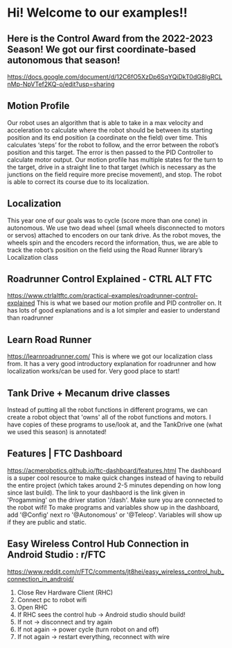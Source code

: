 # Hi! Welcome to our examples!!

## Here is the Control Award from the 2022-2023 Season! We got our first coordinate-based autonomous that season!
https://docs.google.com/document/d/12C6fO5XzDp6SqYQiDkT0dG8IgRCLnMp-NpVTef2KQ-o/edit?usp=sharing

## Motion Profile
Our robot uses an algorithm that is able to take in a max velocity and acceleration to calculate 
where the robot should be between its starting position and its end position (a coordinate on the field) over time. 
This calculates ‘steps’ for the robot to follow, and the error between the robot’s position and this target. 
The error is then passed to the PID Controller to calculate motor output. Our motion profile has multiple states 
for the turn to the target, drive in a straight line to that target (which is necessary as the junctions on the 
field require more precise movement), and stop. The robot is able to correct its course due to its localization.

## Localization
This year one of our goals was to cycle (score more than one cone) in autonomous. We use two dead wheel
(small wheels disconnected to motors or servos) attached to encoders on our tank drive. As the robot moves, 
the wheels spin and the encoders record the information, thus, we are able to track the robot’s position 
on the field using the Road Runner library’s Localization class

## Roadrunner Control Explained - CTRL ALT FTC
https://www.ctrlaltftc.com/practical-examples/roadrunner-control-explained
This is what we based our motion profile and PID controller on. It has lots of good explanations and is
a lot simpler and easier to understand than roadrunner

## Learn Road Runner
https://learnroadrunner.com/
This is where we got our localization class from. It has a very good introductory explanation for roadrunner
and how localization works/can be used for. Very good place to start!

## Tank Drive + Mecanum drive classes
Instead of putting all the robot functions in different programs, we can create a robot object that 'owns'
all of the robot functions and motors. I have copies of these programs to use/look at, and the TankDrive one
(what we used this season) is annotated!

## Features | FTC Dashboard
https://acmerobotics.github.io/ftc-dashboard/features.html
The dashboard is a super cool resource to make quick changes instead of having to rebuild the entire project
(which takes around 2-5 minutes depending on how long since last build). The link to your dashbaord is the
link given in 'Progamming' on the driver station '/dash'. Make sure you are connected to the robot wifi!
To make programs and variables show up in the dashboard, add '@Config' next ro '@Autonomous' or '@Teleop'.
Variables will show up if they are public and static.

## Easy Wireless Control Hub Connection in Android Studio : r/FTC
https://www.reddit.com/r/FTC/comments/jt8hei/easy_wireless_control_hub_connection_in_android/
1) Close Rev Hardware Client (RHC)
2) Connect pc to robot wifi
3) Open RHC
4) If RHC sees the control hub → Android studio should build!
5) If not → disconnect and try again
6) If not again → power cycle (turn robot on and off)
7) If not again → restart everything, reconnect with wire
